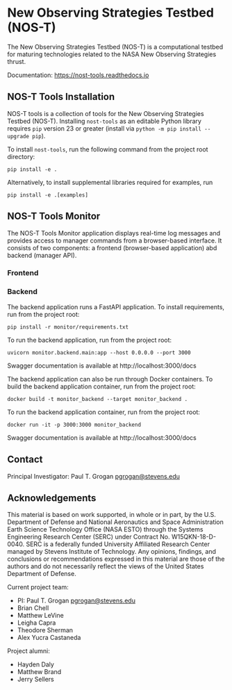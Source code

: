 # New Observing Strategies Testbed (NOS-T)

The New Observing Strategies Testbed (NOS-T) is a computational testbed for
maturing technologies related to the NASA New Observing Strategies thrust.

Documentation: https://nost-tools.readthedocs.io

## NOS-T Tools Installation

NOS-T tools is a collection of tools for the New Observing Strategies Testbed
(NOS-T). Installing `nost-tools` as an editable Python library requires `pip`
version 23 or greater (install via `python -m pip install --upgrade pip`).

To install `nost-tools`, run the following command from the project root 
directory:

```
pip install -e .
```

Alternatively, to install supplemental libraries required for examples, run

```
pip install -e .[examples]
```

## NOS-T Tools Monitor

The NOS-T Tools Monitor application displays real-time log messages and provides access to manager commands from a browser-based interface. It consists of two components: a frontend (browser-based application) abd backend (manager API).

### Frontend



### Backend

The backend application runs a FastAPI application. To install requirements, run from the project root:
```
pip install -r monitor/requirements.txt
```
To run the backend application, run from the project root:
```
uvicorn monitor.backend.main:app --host 0.0.0.0 --port 3000
```
Swagger documentation is available at http://localhost:3000/docs

The backend application can also be run through Docker containers. To build the backend application container, run from the project root:
```
docker build -t monitor_backend --target monitor_backend .
```

To run the backend application container, run from the project root:
```
docker run -it -p 3000:3000 monitor_backend
```
Swagger documentation is available at http://localhost:3000/docs

## Contact

Principal Investigator: Paul T. Grogan <pgrogan@stevens.edu>

## Acknowledgements

This material is based on work supported, in whole or in part, by the U.S.
Department of Defense and National Aeronautics and Space Administration Earth
Science Technology Office (NASA ESTO) through the Systems Engineering Research
Center (SERC) under Contract No. W15QKN-18-D-0040. SERC is a federally funded
University Affiliated Research Center managed by Stevens Institute of
Technology. Any opinions, findings, and conclusions or recommendations
expressed in this material are those of the authors and do not necessarily
reflect the views of the United States Department of Defense.

Current project team:
 * PI: Paul T. Grogan <pgrogan@stevens.edu>
 * Brian Chell
 * Matthew LeVine
 * Leigha Capra
 * Theodore Sherman
 * Alex Yucra Castaneda

Project alumni:
 * Hayden Daly
 * Matthew Brand
 * Jerry Sellers
